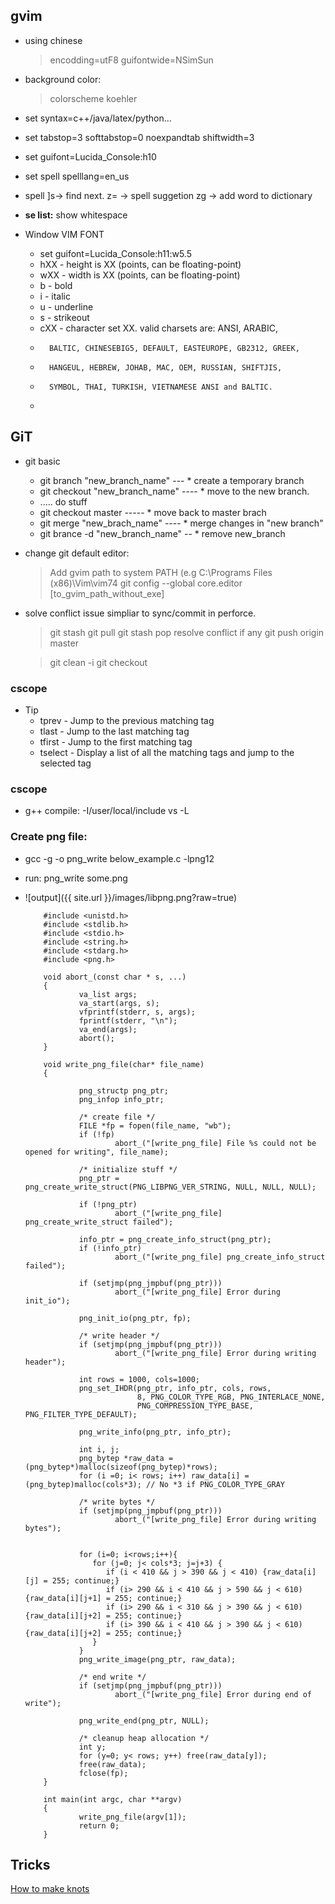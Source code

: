 ## gvim

* using chinese  
  > encodding=utF8
  > guifontwide=NSimSun
* background color: 
  > colorscheme koehler
* set syntax=c++/java/latex/python...
* set tabstop=3 softtabstop=0 noexpandtab shiftwidth=3
* set guifont=Lucida_Console:h10  
* set spell spelllang=en_us
* spell ]s-> find next. z= -> spell suggetion zg -> add word to dictionary
* **se list:** show whitespace

* Window VIM FONT
  * set guifont=Lucida_Console:h11:w5.5
  * hXX - height is XX (points, can be floating-point)
  * wXX - width is XX (points, can be floating-point)
  * b   - bold
  * i   - italic
  * u   - underline
  * s   - strikeout
  * cXX - character set XX. valid charsets are: ANSI, ARABIC,
  *       BALTIC, CHINESEBIG5, DEFAULT, EASTEUROPE, GB2312, GREEK,
  *       HANGEUL, HEBREW, JOHAB, MAC, OEM, RUSSIAN, SHIFTJIS,
  *       SYMBOL, THAI, TURKISH, VIETNAMESE ANSI and BALTIC.
  * 

## GiT

* git basic
  * git branch "new_branch_name" ---  * create a temporary branch
  * git checkout "new_branch_name" ----  * move to the new branch.
  * ..... do stuff
  * git checkout master -----  * move back to master brach
  * git merge "new_brach_name"  ----  * merge changes in "new branch"
  * git brance -d "new_branch_name" --  * remove new_branch

* change git default editor:
	> Add gvim path to system PATH (e.g C:\Programs Files (x86)\Vim\vim74
	> git config --global core.editor [to_gvim_path_without_exe]

* solve conflict issue simpliar to sync/commit in perforce.
  > git stash
  > git pull
  > git stash pop
  > resolve conflict if any
  > git push origin master

  > git clean -i
  > git checkout

### cscope
   * Tip
      * tprev - Jump to the previous matching tag 
      * tlast - Jump to the last matching tag 
      * tfirst - Jump to the first matching tag 
      * tselect - Display a list of all the matching tags and jump to the selected tag 

### cscope
  * g++ compile: -I/user/local/include vs -L


### Create png file:
  * gcc -g -o png_write below_example.c -lpng12
  * run: png_write some.png
  * ![output]({{ site.url }}/images/libpng.png?raw=true)

            #include <unistd.h>
            #include <stdlib.h>
            #include <stdio.h>
            #include <string.h>
            #include <stdarg.h>
            #include <png.h>

            void abort_(const char * s, ...)
            {
                    va_list args;
                    va_start(args, s);
                    vfprintf(stderr, s, args);
                    fprintf(stderr, "\n");
                    va_end(args);
                    abort();
            }

            void write_png_file(char* file_name)
            {

                    png_structp png_ptr;
                    png_infop info_ptr;

                    /* create file */
                    FILE *fp = fopen(file_name, "wb");
                    if (!fp)
                            abort_("[write_png_file] File %s could not be opened for writing", file_name);

                    /* initialize stuff */
                    png_ptr = png_create_write_struct(PNG_LIBPNG_VER_STRING, NULL, NULL, NULL);

                    if (!png_ptr)
                            abort_("[write_png_file] png_create_write_struct failed");

                    info_ptr = png_create_info_struct(png_ptr);
                    if (!info_ptr)
                            abort_("[write_png_file] png_create_info_struct failed");

                    if (setjmp(png_jmpbuf(png_ptr)))
                            abort_("[write_png_file] Error during init_io");

                    png_init_io(png_ptr, fp);

                    /* write header */
                    if (setjmp(png_jmpbuf(png_ptr)))
                            abort_("[write_png_file] Error during writing header");

                    int rows = 1000, cols=1000;
                    png_set_IHDR(png_ptr, info_ptr, cols, rows,
                                 8, PNG_COLOR_TYPE_RGB, PNG_INTERLACE_NONE,
                                 PNG_COMPRESSION_TYPE_BASE, PNG_FILTER_TYPE_DEFAULT);

                    png_write_info(png_ptr, info_ptr);

                    int i, j;
                    png_bytep *raw_data = (png_bytep*)malloc(sizeof(png_bytep)*rows);
                    for (i =0; i< rows; i++) raw_data[i] = (png_bytep)malloc(cols*3); // No *3 if PNG_COLOR_TYPE_GRAY

                    /* write bytes */
                    if (setjmp(png_jmpbuf(png_ptr)))
                            abort_("[write_png_file] Error during writing bytes");


                    for (i=0; i<rows;i++){
                       for (j=0; j< cols*3; j=j+3) {
                          if (i < 410 && j > 390 && j < 410) {raw_data[i][j] = 255; continue;}
                          if (i> 290 && i < 410 && j > 590 && j < 610) {raw_data[i][j+1] = 255; continue;}
                          if (i> 290 && i < 310 && j > 390 && j < 610) {raw_data[i][j+2] = 255; continue;}
                          if (i> 390 && i < 410 && j > 390 && j < 610) {raw_data[i][j+2] = 255; continue;}
                       }
                    }
                    png_write_image(png_ptr, raw_data);

                    /* end write */
                    if (setjmp(png_jmpbuf(png_ptr)))
                            abort_("[write_png_file] Error during end of write");

                    png_write_end(png_ptr, NULL);

                    /* cleanup heap allocation */
                    int y;
                    for (y=0; y< rows; y++) free(raw_data[y]);
                    free(raw_data);
                    fclose(fp);
            }

            int main(int argc, char **argv)
            {
                    write_png_file(argv[1]);
                    return 0;
            }


## Tricks
[How to make knots](https://www.youtube.com/watch?v=3X8drKsdf5E)

